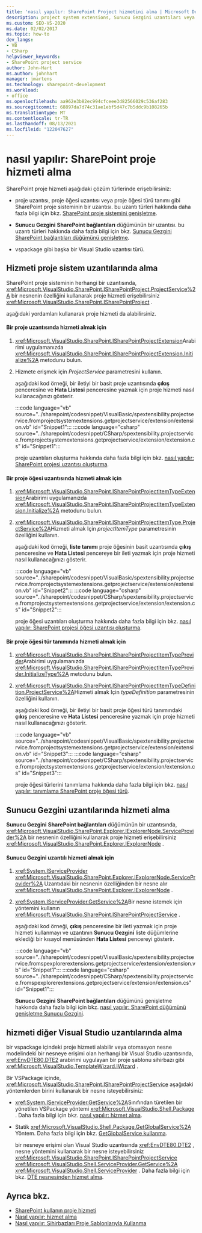 ```yaml
---
title: 'nasıl yapılır: SharePoint Project hizmetini alma | Microsoft Docs'
description: project system extensions, Sunucu Gezgini uzantıları veya diğer Visual Studio uzantılarında SharePoint proje hizmeti nasıl erişebileceğinizi anlayın.
ms.custom: SEO-VS-2020
ms.date: 02/02/2017
ms.topic: how-to
dev_langs:
- VB
- CSharp
helpviewer_keywords:
- SharePoint project service
author: John-Hart
ms.author: johnhart
manager: jmartens
ms.technology: sharepoint-development
ms.workload:
- office
ms.openlocfilehash: aa962e3b82ec994cfceee3d82566029c536af283
ms.sourcegitcommit: 68897da7d74c31ae1ebf5d47c7b5ddc9b108265b
ms.translationtype: MT
ms.contentlocale: tr-TR
ms.lasthandoff: 08/13/2021
ms.locfileid: "122047627"
---
```

# <a name="how-to-retrieve-the-sharepoint-project-service"></a>nasıl yapılır: SharePoint proje hizmeti alma
  SharePoint proje hizmeti aşağıdaki çözüm türlerinde erişebilirsiniz:

- proje uzantısı, proje öğesi uzantısı veya proje öğesi türü tanımı gibi SharePoint proje sisteminin bir uzantısı. bu uzantı türleri hakkında daha fazla bilgi için bkz. [SharePoint proje sistemini genişletme](../sharepoint/extending-the-sharepoint-project-system.md).

- **Sunucu Gezgini** **SharePoint bağlantıları** düğümünün bir uzantısı. bu uzantı türleri hakkında daha fazla bilgi için bkz. [Sunucu Gezgini SharePoint bağlantıları düğümünü genişletme](../sharepoint/extending-the-sharepoint-connections-node-in-server-explorer.md).

- vspackage gibi başka bir Visual Studio uzantısı türü.

## <a name="retrieve-the-service-in-project-system-extensions"></a>Hizmeti proje sistem uzantılarında alma
 SharePoint proje sisteminin herhangi bir uzantısında, <xref:Microsoft.VisualStudio.SharePoint.ISharePointProject.ProjectService%2A> bir nesnenin özelliğini kullanarak proje hizmeti erişebilirsiniz <xref:Microsoft.VisualStudio.SharePoint.ISharePointProject> .

 aşağıdaki yordamları kullanarak proje hizmeti da alabilirsiniz.

#### <a name="to-retrieve-the-service-in-a-project-extension"></a>Bir proje uzantısında hizmeti almak için

1. <xref:Microsoft.VisualStudio.SharePoint.ISharePointProjectExtension>Arabirimi uygulamanızda <xref:Microsoft.VisualStudio.SharePoint.ISharePointProjectExtension.Initialize%2A> metodunu bulun.

2. Hizmete erişmek için *ProjectService* parametresini kullanın.

     aşağıdaki kod örneği, bir iletiyi bir basit proje uzantısında **çıkış** penceresine ve **Hata Listesi** penceresine yazmak için proje hizmeti nasıl kullanacağınızı gösterir.

     :::code language="vb" source="../sharepoint/codesnippet/VisualBasic/spextensibility.projectservice.fromprojectsystemextensions.getprojectservice/extension/extension.vb" id="Snippet1":::
     :::code language="csharp" source="../sharepoint/codesnippet/CSharp/spextensibility.projectservice.fromprojectsystemextensions.getprojectservice/extension/extension.cs" id="Snippet1":::

     proje uzantıları oluşturma hakkında daha fazla bilgi için bkz. [nasıl yapılır: SharePoint projesi uzantısı oluşturma](../sharepoint/how-to-create-a-sharepoint-project-extension.md).

#### <a name="to-retrieve-the-service-in-a-project-item-extension"></a>Bir proje öğesi uzantısında hizmeti almak için

1. <xref:Microsoft.VisualStudio.SharePoint.ISharePointProjectItemTypeExtension>Arabirimi uygulamanızda <xref:Microsoft.VisualStudio.SharePoint.ISharePointProjectItemTypeExtension.Initialize%2A> metodunu bulun.

2. <xref:Microsoft.VisualStudio.SharePoint.ISharePointProjectItemType.ProjectService%2A>Hizmeti almak Için *projectItemType* parametresinin özelliğini kullanın.

     aşağıdaki kod örneği, **liste tanımı** proje öğesinin basit uzantısında **çıkış** penceresine ve **Hata Listesi** pencereye bir ileti yazmak için proje hizmeti nasıl kullanacağınızı gösterir.

     :::code language="vb" source="../sharepoint/codesnippet/VisualBasic/spextensibility.projectservice.fromprojectsystemextensions.getprojectservice/extension/extension.vb" id="Snippet2":::
     :::code language="csharp" source="../sharepoint/codesnippet/CSharp/spextensibility.projectservice.fromprojectsystemextensions.getprojectservice/extension/extension.cs" id="Snippet2":::

     proje öğesi uzantıları oluşturma hakkında daha fazla bilgi için bkz. [nasıl yapılır: SharePoint projesi öğesi uzantısı oluşturma](../sharepoint/how-to-create-a-sharepoint-project-item-extension.md).

#### <a name="to-retrieve-the-service-in-a-project-item-type-definition"></a>Bir proje öğesi tür tanımında hizmeti almak için

1. <xref:Microsoft.VisualStudio.SharePoint.ISharePointProjectItemTypeProvider>Arabirimi uygulamanızda <xref:Microsoft.VisualStudio.SharePoint.ISharePointProjectItemTypeProvider.InitializeType%2A> metodunu bulun.

2. <xref:Microsoft.VisualStudio.SharePoint.ISharePointProjectItemTypeDefinition.ProjectService%2A>Hizmeti almak Için *typeDefinition* parametresinin özelliğini kullanın.

     aşağıdaki kod örneği, bir iletiyi bir basit proje öğesi türü tanımındaki **çıkış** penceresine ve **Hata Listesi** penceresine yazmak için proje hizmeti nasıl kullanacağınızı gösterir.

     :::code language="vb" source="../sharepoint/codesnippet/VisualBasic/spextensibility.projectservice.fromprojectsystemextensions.getprojectservice/extension/extension.vb" id="Snippet3":::
     :::code language="csharp" source="../sharepoint/codesnippet/CSharp/spextensibility.projectservice.fromprojectsystemextensions.getprojectservice/extension/extension.cs" id="Snippet3":::

     proje öğesi türlerini tanımlama hakkında daha fazla bilgi için bkz. [nasıl yapılır: tanımlama SharePoint proje öğesi türü](../sharepoint/how-to-define-a-sharepoint-project-item-type.md).

## <a name="retrieve-the-service-in-server-explorer-extensions"></a>Sunucu Gezgini uzantılarında hizmeti alma
 **Sunucu Gezgini** **SharePoint bağlantıları** düğümünün bir uzantısında, <xref:Microsoft.VisualStudio.SharePoint.Explorer.IExplorerNode.ServiceProvider%2A> bir nesnenin özelliğini kullanarak proje hizmeti erişebilirsiniz <xref:Microsoft.VisualStudio.SharePoint.Explorer.IExplorerNode> .

#### <a name="to-retrieve-the-service-in-a-server-explorer-extension"></a>Sunucu Gezgini uzantılı hizmeti almak için

1. <xref:System.IServiceProvider> <xref:Microsoft.VisualStudio.SharePoint.Explorer.IExplorerNode.ServiceProvider%2A> Uzantıdaki bir nesnenin özelliğinden bir nesne alır <xref:Microsoft.VisualStudio.SharePoint.Explorer.IExplorerNode> .

2. <xref:System.IServiceProvider.GetService%2A>Bir nesne istemek için yöntemini kullanın <xref:Microsoft.VisualStudio.SharePoint.ISharePointProjectService> .

     aşağıdaki kod örneği, **çıkış** penceresine bir ileti yazmak için proje hizmeti kullanmayı ve uzantının **Sunucu Gezgini** liste düğümlerine eklediği bir kısayol menüsünden **Hata Listesi** pencereyi gösterir.

     :::code language="vb" source="../sharepoint/codesnippet/VisualBasic/spextensibility.projectservice.fromspexplorerextensions.getprojectservice/extension/extension.vb" id="Snippet1":::
     :::code language="csharp" source="../sharepoint/codesnippet/CSharp/spextensibility.projectservice.fromspexplorerextensions.getprojectservice/extension/extension.cs" id="Snippet1":::

     **Sunucu Gezgini** **SharePoint bağlantıları** düğümünü genişletme hakkında daha fazla bilgi için bkz. [nasıl yapılır: SharePoint düğümünü genişletme Sunucu Gezgini](../sharepoint/how-to-extend-a-sharepoint-node-in-server-explorer.md).

## <a name="retrieve-the-service-in-other-visual-studio-extensions"></a>hizmeti diğer Visual Studio uzantılarında alma
 bir vspackage içindeki proje hizmeti alabilir veya otomasyon nesne modelindeki bir nesneye erişimi olan herhangi bir Visual Studio uzantısında, <xref:EnvDTE80.DTE2> arabirimi uygulayan bir proje şablonu sihirbazı gibi <xref:Microsoft.VisualStudio.TemplateWizard.IWizard> .

 Bir VSPackage içinde, <xref:Microsoft.VisualStudio.SharePoint.ISharePointProjectService> aşağıdaki yöntemlerden birini kullanarak bir nesne isteyebilirsiniz:

- <xref:System.IServiceProvider.GetService%2A>Sınıfından türetilen bir yönetilen VSPackage yöntemi <xref:Microsoft.VisualStudio.Shell.Package> . Daha fazla bilgi için bkz. [nasıl yapılır: hizmet alma](../extensibility/how-to-get-a-service.md).

- Statik <xref:Microsoft.VisualStudio.Shell.Package.GetGlobalService%2A> Yöntem. Daha fazla bilgi için bkz. [GetGlobalService kullanma](../extensibility/internals/service-essentials.md#how-to-use-getglobalservice).

  bir nesneye erişimi olan Visual Studio uzantısında <xref:EnvDTE80.DTE2> , nesne yöntemini kullanarak bir nesne isteyebilirsiniz <xref:Microsoft.VisualStudio.SharePoint.ISharePointProjectService> <xref:Microsoft.VisualStudio.Shell.ServiceProvider.GetService%2A> <xref:Microsoft.VisualStudio.Shell.ServiceProvider> . Daha fazla bilgi için bkz. [DTE nesnesinden hizmet alma](../extensibility/how-to-get-a-service.md#getting-a-service-from-the-dte-object).

## <a name="see-also"></a>Ayrıca bkz.
- [SharePoint kullanın proje hizmeti](../sharepoint/using-the-sharepoint-project-service.md)
- [Nasıl yapılır: hizmet alma](../extensibility/how-to-get-a-service.md)
- [Nasıl yapılır: Sihirbazları Proje Şablonlarıyla Kullanma](../extensibility/how-to-use-wizards-with-project-templates.md)
